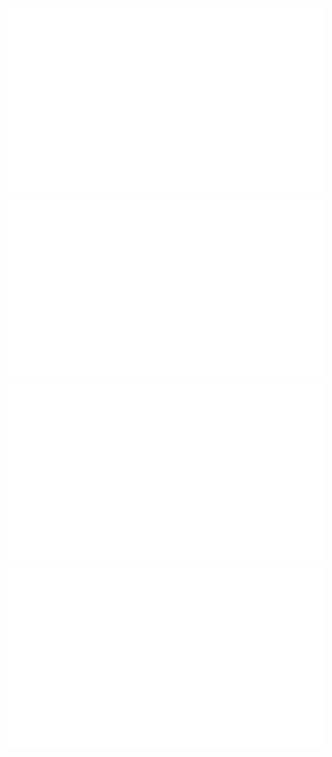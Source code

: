 ![](https://raw.githubusercontent.com/josephcrowell/github-stats/master/generated/overview.svg#gh-dark-mode-only)
![](https://raw.githubusercontent.com/josephcrowell/github-stats/master/generated/overview.svg#gh-light-mode-only)
![](https://raw.githubusercontent.com/josephcrowell/github-stats/master/generated/languages.svg#gh-dark-mode-only)
![](https://raw.githubusercontent.com/josephcrowell/github-stats/master/generated/languages.svg#gh-light-mode-only)
